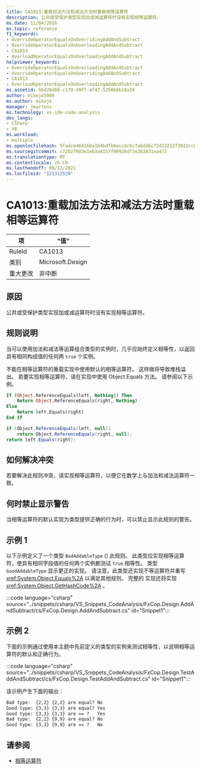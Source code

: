 ```yaml
---
title: CA1013:重载加法方法和减法方法时重载相等运算符
description: 公共或受保护类型实现加或减运算符时没有实现相等运算符。
ms.date: 11/04/2016
ms.topic: reference
f1_keywords:
- OverrideOperatorEqualsOnOverridingAddAndSubtract
- OverrideOperatorEqualsOnOverloadingAddAndSubtract
- CA1013
- OverloadOperatorEqualsOnOverloadingAddAndSubtract
helpviewer_keywords:
- OverrideOperatorEqualsOnOverloadingAddAndSubtract
- OverrideOperatorEqualsOnOverridingAddAndSubtract
- CA1013
- OverloadOperatorEqualsOnOverloadingAddAndSubtract
ms.assetid: 5bd28d68-c179-49ff-af47-5250b8b18a10
author: mikejo5000
ms.author: mikejo
manager: jmartens
ms.technology: vs-ide-code-analysis
dev_langs:
- CSharp
- VB
ms.workload:
- multiple
ms.openlocfilehash: 5fadce46416ba1b4bdfb6eccdcbc7a6ddbc72d23222f3932cc0cf4e40c06272d
ms.sourcegitcommit: c72b2f603e1eb3a4157f00926df2e263831ea472
ms.translationtype: MT
ms.contentlocale: zh-CN
ms.lasthandoff: 08/12/2021
ms.locfileid: "121312529"
---
```

# <a name="ca1013-overload-operator-equals-on-overloading-add-and-subtract"></a>CA1013:重载加法方法和减法方法时重载相等运算符

|项|“值”|
|-|-|
|RuleId|CA1013|
|类别|Microsoft.Design|
|重大更改|非中断|

## <a name="cause"></a>原因
公共或受保护类型实现加或减运算符时没有实现相等运算符。

## <a name="rule-description"></a>规则说明
当可以使用加法和减法等运算组合类型的实例时，几乎应始终定义相等性，以返回具有相同构成值的任何两 `true` 个实例。

不能在相等运算符的重载实现中使用默认的相等运算符。 这样做将导致堆栈溢出。 若要实现相等运算符，请在实现中使用 Object.Equals 方法。 请参阅以下示例。

```vb
If (Object.ReferenceEquals(left, Nothing)) Then
    Return Object.ReferenceEquals(right, Nothing)
Else
    Return left.Equals(right)
End If
```

```csharp
if (Object.ReferenceEquals(left, null))
    return Object.ReferenceEquals(right, null);
return left.Equals(right);
```

## <a name="how-to-fix-violations"></a>如何解决冲突
若要解决此规则冲突，请实现相等运算符，以便它在数学上与加法和减法运算符一致。

## <a name="when-to-suppress-warnings"></a>何时禁止显示警告
当相等运算符的默认实现为类型提供正确的行为时，可以禁止显示此规则的警告。

## <a name="example-1"></a>示例 1
以下示例定义了一个类型 `BadAddableType` () 此规则。 此类型应实现相等运算符，使具有相同字段值的任何两个实例都测试 `true` 相等性。 类型 `GoodAddableType` 显示更正的实现。 请注意，此类型还实现不等运算符并重写 <xref:System.Object.Equals%2A> 以满足其他规则。 完整的 实现还将实现 <xref:System.Object.GetHashCode%2A> 。

:::code language="csharp" source="../snippets/csharp/VS_Snippets_CodeAnalysis/FxCop.Design.AddAndSubtract/cs/FxCop.Design.AddAndSubtract.cs" id="Snippet1":::

## <a name="example-2"></a>示例 2
下面的示例通过使用本主题中先前定义的类型的实例来测试相等性，以说明相等运算符的默认和正确行为。

:::code language="csharp" source="../snippets/csharp/VS_Snippets_CodeAnalysis/FxCop.Design.TestAddAndSubtract/cs/FxCop.Design.TestAddAndSubtract.cs" id="Snippet1":::

该示例产生下面的输出：

```txt
Bad type:  {2,2} {2,2} are equal? No
Good type: {3,3} {3,3} are equal? Yes
Good type: {3,3} {3,3} are == ?   Yes
Bad type:  {2,2} {9,9} are equal? No
Good type: {3,3} {9,9} are == ?   No
```

## <a name="see-also"></a>请参阅

- [相等运算符](/dotnet/standard/design-guidelines/equality-operators)
